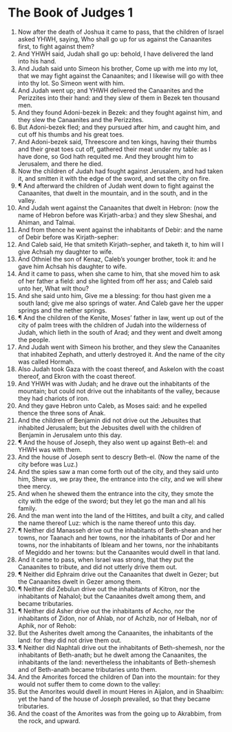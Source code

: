 ﻿# The Book of Judges 1
1. Now after the death of Joshua it came to pass, that the children of Israel asked YHWH, saying, Who shall go up for us against the Canaanites first, to fight against them? 
2. And YHWH said, Judah shall go up: behold, I have delivered the land into his hand. 
3. And Judah said unto Simeon his brother, Come up with me into my lot, that we may fight against the Canaanites; and I likewise will go with thee into thy lot. So Simeon went with him. 
4. And Judah went up; and YHWH delivered the Canaanites and the Perizzites into their hand: and they slew of them in Bezek ten thousand men. 
5. And they found Adoni-bezek in Bezek: and they fought against him, and they slew the Canaanites and the Perizzites. 
6. But Adoni-bezek fled; and they pursued after him, and caught him, and cut off his thumbs and his great toes. 
7. And Adoni-bezek said, Threescore and ten kings, having their thumbs and their great toes cut off, gathered their meat under my table: as I have done, so God hath requited me. And they brought him to Jerusalem, and there he died. 
8. Now the children of Judah had fought against Jerusalem, and had taken it, and smitten it with the edge of the sword, and set the city on fire. 
9. ¶ And afterward the children of Judah went down to fight against the Canaanites, that dwelt in the mountain, and in the south, and in the valley. 
10. And Judah went against the Canaanites that dwelt in Hebron: (now the name of Hebron before was Kirjath-arba:) and they slew Sheshai, and Ahiman, and Talmai. 
11. And from thence he went against the inhabitants of Debir: and the name of Debir before was Kirjath-sepher: 
12. And Caleb said, He that smiteth Kirjath-sepher, and taketh it, to him will I give Achsah my daughter to wife. 
13. And Othniel the son of Kenaz, Caleb’s younger brother, took it: and he gave him Achsah his daughter to wife. 
14. And it came to pass, when she came to him, that she moved him to ask of her father a field: and she lighted from off her ass; and Caleb said unto her, What wilt thou? 
15. And she said unto him, Give me a blessing: for thou hast given me a south land; give me also springs of water. And Caleb gave her the upper springs and the nether springs. 
16. ¶ And the children of the Kenite, Moses’ father in law, went up out of the city of palm trees with the children of Judah into the wilderness of Judah, which lieth in the south of Arad; and they went and dwelt among the people. 
17. And Judah went with Simeon his brother, and they slew the Canaanites that inhabited Zephath, and utterly destroyed it. And the name of the city was called Hormah. 
18. Also Judah took Gaza with the coast thereof, and Askelon with the coast thereof, and Ekron with the coast thereof. 
19. And YHWH was with Judah; and he drave out the inhabitants of the mountain; but could not drive out the inhabitants of the valley, because they had chariots of iron. 
20. And they gave Hebron unto Caleb, as Moses said: and he expelled thence the three sons of Anak. 
21. And the children of Benjamin did not drive out the Jebusites that inhabited Jerusalem; but the Jebusites dwell with the children of Benjamin in Jerusalem unto this day. 
22. ¶ And the house of Joseph, they also went up against Beth-el: and YHWH was with them. 
23. And the house of Joseph sent to descry Beth-el. (Now the name of the city before was Luz.) 
24. And the spies saw a man come forth out of the city, and they said unto him, Shew us, we pray thee, the entrance into the city, and we will shew thee mercy. 
25. And when he shewed them the entrance into the city, they smote the city with the edge of the sword; but they let go the man and all his family. 
26. And the man went into the land of the Hittites, and built a city, and called the name thereof Luz: which is the name thereof unto this day. 
27. ¶ Neither did Manasseh drive out the inhabitants of Beth-shean and her towns, nor Taanach and her towns, nor the inhabitants of Dor and her towns, nor the inhabitants of Ibleam and her towns, nor the inhabitants of Megiddo and her towns: but the Canaanites would dwell in that land. 
28. And it came to pass, when Israel was strong, that they put the Canaanites to tribute, and did not utterly drive them out. 
29. ¶ Neither did Ephraim drive out the Canaanites that dwelt in Gezer; but the Canaanites dwelt in Gezer among them. 
30. ¶ Neither did Zebulun drive out the inhabitants of Kitron, nor the inhabitants of Nahalol; but the Canaanites dwelt among them, and became tributaries. 
31. ¶ Neither did Asher drive out the inhabitants of Accho, nor the inhabitants of Zidon, nor of Ahlab, nor of Achzib, nor of Helbah, nor of Aphik, nor of Rehob: 
32. But the Asherites dwelt among the Canaanites, the inhabitants of the land: for they did not drive them out. 
33. ¶ Neither did Naphtali drive out the inhabitants of Beth-shemesh, nor the inhabitants of Beth-anath; but he dwelt among the Canaanites, the inhabitants of the land: nevertheless the inhabitants of Beth-shemesh and of Beth-anath became tributaries unto them. 
34. And the Amorites forced the children of Dan into the mountain: for they would not suffer them to come down to the valley: 
35. But the Amorites would dwell in mount Heres in Aijalon, and in Shaalbim: yet the hand of the house of Joseph prevailed, so that they became tributaries. 
36. And the coast of the Amorites was from the going up to Akrabbim, from the rock, and upward. 
